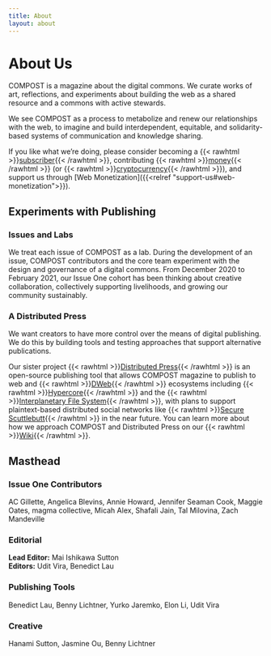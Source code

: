 ```yaml
---
title: About
layout: about
---
```


# About Us

COMPOST is a magazine about the digital commons. We curate works of art, reflections, and experiments about building the web as a shared resource and a commons with active stewards.

We see COMPOST as a process to metabolize and renew our relationships with the web, to imagine and build interdependent, equitable, and solidarity-based systems of communication and knowledge sharing.

If you like what we’re doing, please consider becoming a {{< rawhtml >}}<a href="https://opencollective.com/compost/contribute/backer-22573/checkout" target="_blank">subscriber</a>{{< /rawhtml >}}, contributing {{< rawhtml >}}<a href="https://opencollective.com/compost" target="_blank">money</a>{{< /rawhtml >}} (or {{< rawhtml >}}<a href="https://gitcoin.co/grants/1385/compost" target="_blank">cryptocurrency</a>{{< /rawhtml >}}), and support us through [Web Monetization]({{<relref "support-us#web-monetization">}}).

## Experiments with Publishing

### Issues and Labs

We treat each issue of COMPOST as a lab. During the development of an issue, COMPOST contributors and the core team experiment with the design and governance of a digital commons. From December 2020 to February 2021, our Issue One cohort has been thinking about creative collaboration, collectively supporting livelihoods, and growing our community sustainably.

### A Distributed Press

We want creators to have more control over the means of digital publishing. We do this by building tools and testing approaches that support alternative publications.

Our sister project {{< rawhtml >}}<a href="https://distributed.press" target="_blank">Distributed Press</a>{{< /rawhtml >}} is an open-source publishing tool that allows COMPOST magazine to publish to web and {{< rawhtml >}}<a href="https://getdweb.net" target="_blank">DWeb</a>{{< /rawhtml >}} ecosystems including {{< rawhtml >}}<a href="https://hypercore-protocol.org" target="_blank">Hypercore</a>{{< /rawhtml >}} and the {{< rawhtml >}}<a href="https://ipfs.io" target="_blank">Interplanetary File System</a>{{< /rawhtml >}}, with plans to support plaintext-based distributed social networks like {{< rawhtml >}}<a href="https://scuttlebutt.nz" target="_blank">Secure Scuttlebutt</a>{{< /rawhtml >}} in the near future. You can learn more about how we approach COMPOST and Distributed Press on our {{< rawhtml >}}<a href="https://github.com/hyphacoop/distributed-press-organizing/wiki/About-COMPOST-and-Distributed-Press/" target="_blank">Wiki</a>{{< /rawhtml >}}.

## Masthead

### Issue One Contributors

AC Gillette, Angelica Blevins, Annie Howard, Jennifer Seaman Cook, Maggie Oates, magma collective, Micah Alex, Shafali Jain, Tal Milovina, Zach Mandeville

### Editorial

**Lead Editor:** Mai Ishikawa Sutton  
**Editors:** Udit Vira, Benedict Lau

### Publishing Tools

Benedict Lau, Benny Lichtner, Yurko Jaremko, Elon Li, Udit Vira

### Creative

Hanami Sutton, Jasmine Ou, Benny Lichtner
